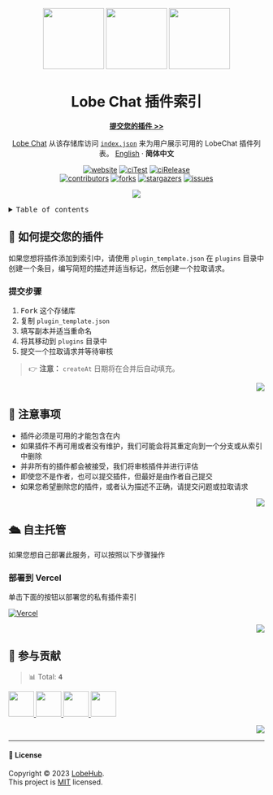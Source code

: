 <a name="readme-top"></a>

<div align="center">

<img height="120" src="https://registry.npmmirror.com/@lobehub/assets-emoji/1.3.0/files/assets/puzzle-piece.webp">
<img height="120" src="https://gw.alipayobjects.com/zos/kitchen/qJ3l3EPsdW/split.svg">
<img height="120" src="https://registry.npmmirror.com/@lobehub/assets-emoji/1.3.0/files/assets/convenience-store.webp">

<h1>Lobe Chat 插件索引</h1>

[**提交您的插件 >>**](https://github.com/lobehub/lobe-chat-plugins/pulls)

[Lobe Chat](https://github.com/lobehub/lobe-chat) 从该存储库访问 [`index.json`](https://registry.npmmirror.com/@lobehub/lobe-chat-plugins/latest/files) 来为用户展示可用的 LobeChat 插件列表。
[English](./README.md) · **简体中文**

<!-- SHIELD GROUP -->

[![website][website-shield]][website-url]
[![ciTest][ci-test-shield]][ci-test-url]
[![ciRelease][ci-release-shield]][ci-release-url] <br/>
[![contributors][contributors-shield]][contributors-url]
[![forks][forks-shield]][forks-url]
[![stargazers][stargazers-shield]][stargazers-url]
[![issues][issues-shield]][issues-url]

![](https://raw.githubusercontent.com/andreasbm/readme/master/assets/lines/rainbow.png)

</div>

<details>
<summary><kbd>Table of contents</kbd></summary>

#### TOC

- [🚀 如何提交您的插件](#-how-to-submit-your-plugin)

  - [提交步骤](#step-by-step-instructions)

- [👀 注意事项](#-notes)

- [🛳 自主托管](#-self-hosting)

  - [部署到 Vercel](#deploy-to-vercel)

- [🤝 参与贡献](#-contributing)

####

</details>

## 🚀 如何提交您的插件

如果您想将插件添加到索引中，请使用 `plugin_template.json` 在 `plugins` 目录中创建一个条目，编写简短的描述并适当标记，然后创建一个拉取请求。

### 提交步骤

1. <kbd>Fork</kbd> 这个存储库
2. 复制 `plugin_template.json`
3. 填写副本并适当重命名
4. 将其移动到 `plugins` 目录中
5. 提交一个拉取请求并等待审核

> 👉 **注意：** `createAt` 日期将在合并后自动填充。

<div align="right">

[![][back-to-top]](#readme-top)

</div>

## 👀 注意事项

- 插件必须是可用的才能包含在内
- 如果插件不再可用或者没有维护，我们可能会将其重定向到一个分支或从索引中删除
- 并非所有的插件都会被接受，我们将审核插件并进行评估
- 即使您不是作者，也可以提交插件，但最好是由作者自己提交
- 如果您希望删除您的插件，或者认为描述不正确，请提交问题或拉取请求

<div align="right">

[![][back-to-top]](#readme-top)

</div>

## 🛳 自主托管

如果您想自己部署此服务，可以按照以下步骤操作

### 部署到 Vercel

单击下面的按钮以部署您的私有插件索引

[![Vercel][deploy-shield]][deploy-url]

<div align="right">

[![][back-to-top]](#readme-top)

</div>

## 🤝 参与贡献

<!-- CONTRIBUTION GROUP -->

> 📊 Total: <kbd>**4**</kbd>

<a href="https://github.com/arvinxx" title="arvinxx">
  <img src="https://avatars.githubusercontent.com/u/28616219?v=4" width="50" />
</a>
<a href="https://github.com/canisminor1990" title="canisminor1990">
  <img src="https://avatars.githubusercontent.com/u/17870709?v=4" width="50" />
</a>
<a href="https://github.com/actions-user" title="actions-user">
  <img src="https://avatars.githubusercontent.com/u/65916846?v=4" width="50" />
</a>
<a href="https://github.com/lobehubbot" title="lobehubbot">
  <img src="https://avatars.githubusercontent.com/u/134299653?v=4" width="50" />
</a>

<!-- CONTRIBUTION END -->

<div align="right">

[![][back-to-top]](#readme-top)

</div>

---

#### 📝 License

Copyright © 2023 [LobeHub][profile-url]. <br />
This project is [MIT](./LICENSE) licensed.

<!-- PLUGIN GROUP -->

[website-shield]: https://img.shields.io/website?down_message=offline&label=🤯%20chat-plugins.lobehub.com&up_message=online&url=https%3A%2F%2Fchat-plugins.lobehub.com&style=flat
[website-url]: https://chat-plugins.lobehub.com

<!-- LINK GROUP -->

[profile-url]: https://github.com/lobehub
[deploy-shield]: https://vercel.com/button
[deploy-url]: https://vercel.com/new/clone?repository-url=https%3A%2F%2Fgithub.com%2Flobehub%2Flobe-chat-plugins&project-name=lobe-chat-plugins&repository-name=lobe-chat-plugins

<!-- SHIELD LINK GROUP -->

[back-to-top]: https://img.shields.io/badge/-BACK_TO_TOP-151515?style=flat-square

<!-- ciTest -->

[ci-test-shield]: https://github.com/lobehub/lobe-chat-plugins/actions/workflows/test.yml/badge.svg
[ci-test-url]: https://github.com/lobehub/lobe-chat-plugins/actions/workflows/test.yml

<!-- ciRelease -->

[ci-release-shield]: https://github.com/lobehub/lobe-chat-plugins/actions/workflows/release.yml/badge.svg
[ci-release-url]: https://github.com/lobehub/lobe-chat-plugins/actions/workflows/release.yml

<!-- contributors -->

[contributors-shield]: https://img.shields.io/github/contributors/lobehub/lobe-chat-plugins.svg?style=flat
[contributors-url]: https://github.com/lobehub/lobe-chat-plugins/graphs/contributors

<!-- forks -->

[forks-shield]: https://img.shields.io/github/forks/lobehub/lobe-chat-plugins.svg?style=flat
[forks-url]: https://github.com/lobehub/lobe-chat-plugins/network/members

<!-- stargazers -->

[stargazers-shield]: https://img.shields.io/github/stars/lobehub/lobe-chat-plugins.svg?style=flat
[stargazers-url]: https://github.com/lobehub/lobe-chat-plugins/stargazers

<!-- issues -->

[issues-shield]: https://img.shields.io/github/issues/lobehub/lobe-chat-plugins.svg?style=flat
[issues-url]: https://github.com/lobehub/lobe-chat-plugins/issues/new/choose
